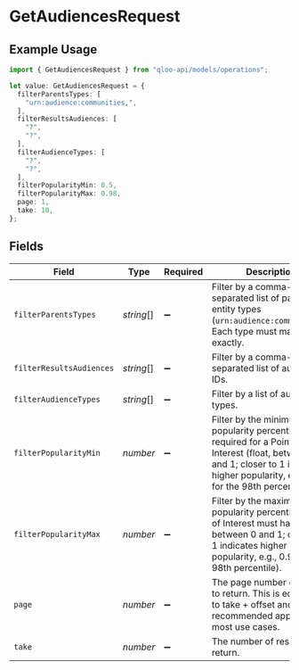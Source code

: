 # GetAudiencesRequest

## Example Usage

```typescript
import { GetAudiencesRequest } from "qloo-api/models/operations";

let value: GetAudiencesRequest = {
  filterParentsTypes: [
    "urn:audience:communities,",
  ],
  filterResultsAudiences: [
    "?",
    "?",
  ],
  filterAudienceTypes: [
    "?",
    "?",
  ],
  filterPopularityMin: 0.5,
  filterPopularityMax: 0.98,
  page: 1,
  take: 10,
};
```

## Fields

| Field                                                                                                                                                                               | Type                                                                                                                                                                                | Required                                                                                                                                                                            | Description                                                                                                                                                                         | Example                                                                                                                                                                             |
| ----------------------------------------------------------------------------------------------------------------------------------------------------------------------------------- | ----------------------------------------------------------------------------------------------------------------------------------------------------------------------------------- | ----------------------------------------------------------------------------------------------------------------------------------------------------------------------------------- | ----------------------------------------------------------------------------------------------------------------------------------------------------------------------------------- | ----------------------------------------------------------------------------------------------------------------------------------------------------------------------------------- |
| `filterParentsTypes`                                                                                                                                                                | *string*[]                                                                                                                                                                          | :heavy_minus_sign:                                                                                                                                                                  | Filter by a comma-separated list of parental entity types (`urn:audience:communities`). Each type must match exactly.                                                               | urn:audience:communities,                                                                                                                                                           |
| `filterResultsAudiences`                                                                                                                                                            | *string*[]                                                                                                                                                                          | :heavy_minus_sign:                                                                                                                                                                  | Filter by a comma-separated list of audience IDs.                                                                                                                                   |                                                                                                                                                                                     |
| `filterAudienceTypes`                                                                                                                                                               | *string*[]                                                                                                                                                                          | :heavy_minus_sign:                                                                                                                                                                  | Filter by a list of audience types.                                                                                                                                                 |                                                                                                                                                                                     |
| `filterPopularityMin`                                                                                                                                                               | *number*                                                                                                                                                                            | :heavy_minus_sign:                                                                                                                                                                  | Filter by the minimum popularity percentile required for a Point of Interest (float, between 0 and 1; closer to 1 indicates higher popularity, e.g., 0.98 for the 98th percentile). | 0.5                                                                                                                                                                                 |
| `filterPopularityMax`                                                                                                                                                               | *number*                                                                                                                                                                            | :heavy_minus_sign:                                                                                                                                                                  | Filter by the maximum popularity percentile a Point of Interest must have (float, between 0 and 1; closer to 1 indicates higher popularity, e.g., 0.98 for the 98th percentile).    | 0.98                                                                                                                                                                                |
| `page`                                                                                                                                                                              | *number*                                                                                                                                                                            | :heavy_minus_sign:                                                                                                                                                                  | The page number of results to return. This is equivalent to take + offset and is the recommended approach for most use cases.                                                       | 1                                                                                                                                                                                   |
| `take`                                                                                                                                                                              | *number*                                                                                                                                                                            | :heavy_minus_sign:                                                                                                                                                                  | The number of results to return.                                                                                                                                                    | 10                                                                                                                                                                                  |
